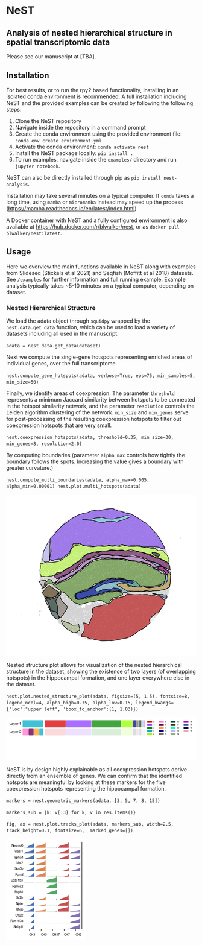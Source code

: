 # NeST

## Analysis of nested hierarchical structure in spatial transcriptomic data

Please see our manuscript at [TBA].

## Installation


For best results, or to run the rpy2 based functionality, installing in 
an isolated conda environment is recommended. A full installation including NeST and the provided examples can be
created by following the following steps:

1. Clone the NeST repository
2. Navigate inside the repository in a command prompt
3. Create the conda environment using the provided environment file: `conda env create environment.yml`
4. Activate the conda environment: `conda activate nest`
5. Install the NeST package locally: `pip install .`
6. To run examples, navigate inside the `examples/` directory and run `jupyter notebook`.

NeST can also be directly installed through pip as 
`pip install nest-analysis`.

Installation may take several minutes on a typical computer. If `conda` takes a long time, using `mamba` or `micromamba` instead may speed up the process (https://mamba.readthedocs.io/en/latest/index.html).

A Docker container with NeST and a fully configured environment is also available at https://hub.docker.com/r/blwalker/nest, or as `docker pull blwalker/nest:latest`.

## Usage

Here we overview the main functions available in NeST along with examples from Slideseq (Stickels et al 2021) and Seqfish (Moffitt et al 2018) datasets. See `/examples` for further information and full running example. Example analysis typically takes ~5-10 minutes on a typical computer, depending on dataset.

### Nested Hierarchical Structure

We load the adata object through `squidpy` wrapped by the `nest.data.get_data` function, which can be used to load a variety of datasets including all used in the manuscript.

`adata = nest.data.get_data(dataset)`

Next we compute the single-gene hotspots representing enriched areas of individual genes, over the full transcriptome.

`nest.compute_gene_hotspots(adata, verbose=True, eps=75, min_samples=5, min_size=50)`

Finally, we identify areas of coexpression. The parameter `threshold` represents a minimum Jaccard similarity between hotspots to be connected in the hotspot similarity network, and the parameter `resolution` controls the Leiden algorithm clustering of the network. `min_size` and `min_genes` serve for post-processing of the resulting coexpression hotspots to filter out coexpression hotspots that are very small.

`nest.coexpression_hotspots(adata, threshold=0.35, min_size=30, min_genes=8, resolution=2.0)`

By computing boundaries (parameter `alpha_max` controls how tightly the boundary follows the spots. Increasing the value gives a boundary with greater curvature.)

`nest.compute_multi_boundaries(adata, alpha_max=0.005, alpha_min=0.00001)
nest.plot.multi_hotspots(adata)`

![All multi hotspots](https://github.com/bwalker1/NeST/blob/master/images/multi_hotspot.png?raw=true)

Nested structure plot allows for visualization of the nested hierarchical structure in the dataset, showing the existence of two layers (of overlapping hotspots) in the hippocampal formation, and one layer everywhere else in the dataset.

`nest.plot.nested_structure_plot(adata, figsize=(5, 1.5), fontsize=8, legend_ncol=4, alpha_high=0.75, alpha_low=0.15,
                               legend_kwargs={'loc':"upper left", 'bbox_to_anchor':(1, 1.03)})`

![Nested structure plot](https://github.com/bwalker1/NeST/blob/master/images/nested_plot.png?raw=true)

NeST is by design highly explainable as all coexpression hotspots derive directly from an ensemble of genes. We can confirm that the identified hotspots are meaningful by looking at these markers for the five coexpression hotspots representing the hippocampal formation.

`markers = nest.geometric_markers(adata, [3, 5, 7, 8, 15])`

`markers_sub = {k: v[:3] for k, v in res.items()}`

`fig, ax = nest.plot.tracks_plot(adata, markers_sub, width=2.5, track_height=0.1, fontsize=6, 
                                marked_genes=[])`

![Tracks plot](https://github.com/bwalker1/NeST/blob/master/images/tracks.png?raw=true)

